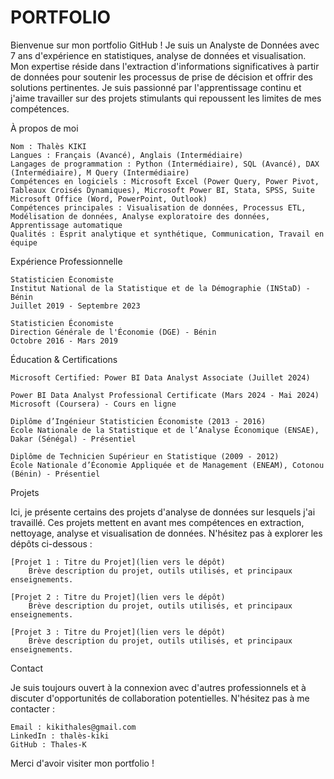 # PORTFOLIO
Bienvenue sur mon portfolio GitHub ! Je suis un Analyste de Données avec 7 ans d'expérience en statistiques, analyse de données et visualisation. Mon expertise réside dans l'extraction d'informations significatives à partir de données pour soutenir les processus de prise de décision et offrir des solutions pertinentes. Je suis passionné par l'apprentissage continu et j'aime travailler sur des projets stimulants qui repoussent les limites de mes compétences.

À propos de moi

    Nom : Thalès KIKI
    Langues : Français (Avancé), Anglais (Intermédiaire)
    Langages de programmation : Python (Intermédiaire), SQL (Avancé), DAX (Intermédiaire), M Query (Intermédiaire)
    Compétences en logiciels : Microsoft Excel (Power Query, Power Pivot, Tableaux Croisés Dynamiques), Microsoft Power BI, Stata, SPSS, Suite Microsoft Office (Word, PowerPoint, Outlook)
    Compétences principales : Visualisation de données, Processus ETL, Modélisation de données, Analyse exploratoire des données, Apprentissage automatique
    Qualités : Esprit analytique et synthétique, Communication, Travail en équipe

Expérience Professionnelle

	Statisticien Économiste 
	Institut National de la Statistique et de la Démographie (INStaD) - Bénin
	Juillet 2019 - Septembre 2023

	Statisticien Économiste 
	Direction Générale de l'Économie (DGE) - Bénin
	Octobre 2016 - Mars 2019



Éducation & Certifications
    
    Microsoft Certified: Power BI Data Analyst Associate (Juillet 2024) 
    
    Power BI Data Analyst Professional Certificate (Mars 2024 - Mai 2024)
    Microsoft (Coursera) - Cours en ligne
    
    Diplôme d’Ingénieur Statisticien Économiste (2013 - 2016)
    École Nationale de la Statistique et de l’Analyse Économique (ENSAE), Dakar (Sénégal) - Présentiel
    
    Diplôme de Technicien Supérieur en Statistique (2009 - 2012)
    École Nationale d’Économie Appliquée et de Management (ENEAM), Cotonou (Bénin) - Présentiel


Projets

Ici, je présente certains des projets d'analyse de données sur lesquels j'ai travaillé. Ces projets mettent en avant mes compétences en extraction, nettoyage, analyse et visualisation de données. N'hésitez pas à explorer les dépôts ci-dessous :

    [Projet 1 : Titre du Projet](lien vers le dépôt)
        Brève description du projet, outils utilisés, et principaux enseignements.

    [Projet 2 : Titre du Projet](lien vers le dépôt)
        Brève description du projet, outils utilisés, et principaux enseignements.

    [Projet 3 : Titre du Projet](lien vers le dépôt)
        Brève description du projet, outils utilisés, et principaux enseignements.

Contact

Je suis toujours ouvert à la connexion avec d'autres professionnels et à discuter d'opportunités de collaboration potentielles. N'hésitez pas à me contacter :

    Email : kikithales@gmail.com
    LinkedIn : thalès-kiki
    GitHub : Thales-K

Merci d'avoir visiter mon portfolio !
